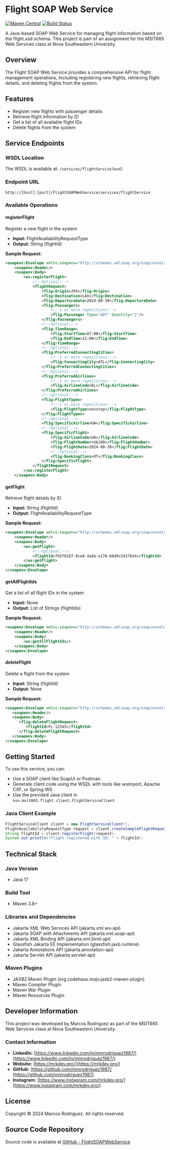 # Flight SOAP Web Service

[![Maven Central](https://img.shields.io/maven-central/v/org.codehaus.mojo/jaxb2-maven-plugin.svg?label=Maven%20Central)](https://search.maven.org/artifact/org.codehaus.mojo/jaxb2-maven-plugin)
[![Build Status](https://github.com/mojohaus/jaxb2-maven-plugin/actions/workflows/maven.yml/badge.svg)](https://github.com/mojohaus/jaxb2-maven-plugin/actions/workflows/maven.yml)

A Java-based SOAP Web Service for managing flight information based on the flight.xsd schema. This project is part of an assignment for the MSIT665 Web Services class at Nova Southeastern University.

## Overview

The Flight SOAP Web Service provides a comprehensive API for flight management operations, including registering new flights, retrieving flight details, and deleting flights from the system.

## Features

- Register new flights with passenger details
- Retrieve flight information by ID
- Get a list of all available flight IDs
- Delete flights from the system

## Service Endpoints

### WSDL Location
The WSDL is available at: `/services/flightService?wsdl`

### Endpoint URL
```
http://[host]:[port]/FlightSOAPWebService/services/flightService
```

### Available Operations

#### registerFlight
Register a new flight in the system
- **Input:** FlightAvailabilityRequestType
- **Output:** String (flightId)

**Sample Request:**
```xml
<soapenv:Envelope xmlns:soapenv="http://schemas.xmlsoap.org/soap/envelope/" xmlns:ws="http://example.com/flight/ws" xmlns:flig="http://example.com/flight">
    <soapenv:Header/>
    <soapenv:Body>
        <ws:registerFlight>
            <!--Optional:-->
            <flightRequest>
                <flig:Origin>JFK</flig:Origin>
                <flig:Destination>LAX</flig:Destination>
                <flig:DepartureDate>2024-08-30</flig:DepartureDate>
                <flig:Passengers>
                    <!--1 or more repetitions:-->
                    <flig:Passenger Type="ADT" Quantity="2"/>
                </flig:Passengers>
                <!--Optional:-->
                <flig:TimeRange>
                    <flig:StartTime>07:00</flig:StartTime>
                    <flig:EndTime>12:00</flig:EndTime>
                </flig:TimeRange>
                <!--Optional:-->
                <flig:PreferredConnectingCities>
                    <!--1 or more repetitions:-->
                    <flig:ConnectingCity>ATL</flig:ConnectingCity>
                </flig:PreferredConnectingCities>
                <!--Optional:-->
                <flig:PreferredAirlines>
                    <!--1 or more repetitions:-->
                    <flig:AirlineCode>DL</flig:AirlineCode>
                </flig:PreferredAirlines>
                <!--Optional:-->
                <flig:FlightTypes>
                    <!--1 or more repetitions:-->
                    <flig:FlightType>nonstop</flig:FlightType>
                </flig:FlightTypes>
                <!--Optional:-->
                <flig:SpecificAirline>UA</flig:SpecificAirline>
                <!--Optional:-->
                <flig:SpecificFlight>
                    <flig:AirlineCode>UA</flig:AirlineCode>
                    <flig:FlightNumber>UA100</flig:FlightNumber>
                    <flig:FlightDate>2024-08-30</flig:FlightDate>
                    <!--Optional:-->
                    <flig:BookingClass>OT</flig:BookingClass>
                </flig:SpecificFlight>
            </flightRequest>
        </ws:registerFlight>
    </soapenv:Body>
```

#### getFlight
Retrieve flight details by ID
- **Input:** String (flightId)
- **Output:** FlightAvailabilityRequestType

**Sample Request:**
```xml
<soapenv:Envelope xmlns:soapenv="http://schemas.xmlsoap.org/soap/envelope/" xmlns:ws="http://example.com/flight/ws">
    <soapenv:Header/>
    <soapenv:Body>
        <ws:getFlight>
            <!--Optional:-->
            <flightId>fb5f6107-9ce8-4ada-a176-68d9c5417b54</flightId>
        </ws:getFlight>
    </soapenv:Body>
</soapenv:Envelope>
```

#### getAllFlightIds
Get a list of all flight IDs in the system
- **Input:** None
- **Output:** List of Strings (flightIds)

**Sample Request:**
```xml
<soapenv:Envelope xmlns:soapenv="http://schemas.xmlsoap.org/soap/envelope/" xmlns:ws="http://example.com/flight/ws">
    <soapenv:Header/>
    <soapenv:Body>
        <ws:getAllFlightIds/>
    </soapenv:Body>
</soapenv:Envelope>
```

#### deleteFlight
Delete a flight from the system
- **Input:** String (flightId)
- **Output:** None

**Sample Request:**
```xml
<soapenv:Envelope xmlns:soapenv="http://schemas.xmlsoap.org/soap/envelope/" xmlns:flig="http://example.com/flight/ws">
   <soapenv:Header/>
   <soapenv:Body>
      <flig:deleteFlightRequest>
         <flightId>FL-12345</flightId>
      </flig:deleteFlightRequest>
   </soapenv:Body>
</soapenv:Envelope>
```

## Getting Started

To use this service, you can:
- Use a SOAP client like SoapUI or Postman
- Generate client code using the WSDL with tools like wsimport, Apache CXF, or Spring-WS
- Use the provided Java client in `nsu.msit665.flight.client.FlightServiceClient`

### Java Client Example

```java
FlightServiceClient client = new FlightServiceClient();
FlightAvailabilityRequestType request = client.createSampleFlightRequest();
String flightId = client.registerFlight(request);
System.out.println("Flight registered with ID: " + flightId);
```

## Technical Stack

### Java Version
- Java 17

### Build Tool
- Maven 3.8+

### Libraries and Dependencies
- Jakarta XML Web Services API (jakarta.xml.ws-api)
- Jakarta SOAP with Attachments API (jakarta.xml.soap-api)
- Jakarta XML Binding API (jakarta.xml.bind-api)
- Glassfish Jakarta EE Implementation (glassfish.jaxb.runtime)
- Jakarta Annotations API (jakarta.annotation-api)
- Jakarta Servlet API (jakarta.servlet-api)

### Maven Plugins
- JAXB2 Maven Plugin (org.codehaus.mojo:jaxb2-maven-plugin)
- Maven Compiler Plugin
- Maven War Plugin
- Maven Resources Plugin

## Developer Information

This project was developed by Marcos Rodriguez as part of the MSIT665 Web Services class at Nova Southeastern University.

### Contact Information
- **LinkedIn:** [https://www.linkedin.com/in/mmrodriguez1987/](https://www.linkedin.com/in/mmrodriguez1987/)
- **Website:** [https://mrkdev.pro/](https://mrkdev.pro/)
- **GitHub:** [https://github.com/mmrodriguez1987](https://github.com/mmrodriguez1987)
- **Instagram:** [https://www.instagram.com/mrkdev.pro/](https://www.instagram.com/mrkdev.pro/)

## License

Copyright © 2024 Marcos Rodriguez. All rights reserved.

## Source Code Repository

Source code is available at [GitHub - FlightSOAPWebService](https://github.com/mmrodriguez1987/FlightSOAPWebService/tree/main)